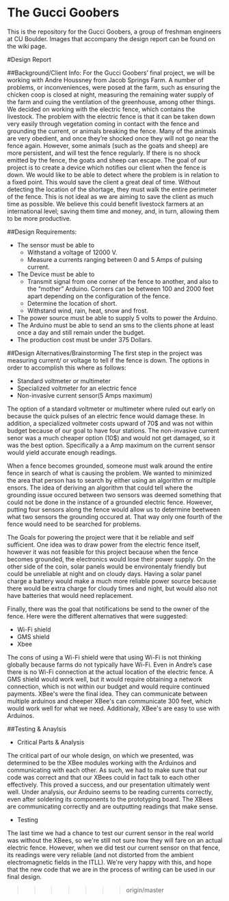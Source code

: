 The Gucci Goobers
=============

This is the repository for the Gucci Goobers, a group of freshman engineers at CU Boulder.
Images that accompany the design report can be found on the wiki page.

#Design Report

##Background/Client Info:
  For the Gucci Goobers’ final project, we will be working with Andre Houssney from Jacob Springs Farm. A number of problems, or inconveniences, were posed at the farm, such as ensuring the chicken coop is closed at night, measuring the remaining water supply of the farm and cuing the ventilation of the greenhouse, among other things. We decided on working with the electric fence, which contains the livestock. The problem with the electric fence is that it can be taken down very easily through vegetation coming in contact with the fence and grounding the current, or animals breaking the fence. Many of the animals are very obedient, and once they’re shocked once they will not go near the fence again. However, some animals (such as the goats and sheep) are more persistent, and will test the fence regularly. If there is no shock emitted by the fence, the goats and sheep can escape. The goal of our project is to create a device which notifies our client when the fence is down. We would like to be able to detect where the problem is in relation to a fixed point. This would save the client a great deal of time. Without detecting the location of the shortage, they must walk the entire perimeter of the fence. This is not ideal as we are aiming to save the client as much time as possible. We believe this could benefit livestock farmers at an international level; saving them time and money, and, in turn, allowing them to be more productive.


##Design Requirements:
- The sensor must be able to 
  - Withstand a voltage of 12000 V.
  - Measure a currents ranging between 0 and 5 Amps of pulsing current.
- The Device must be able to
  - Transmit signal from one corner of the fence to another, and also to the “mother” Arduino. Corners can be between 100 and 2000 feet apart depending on the configuration of the fence.
  - Determine the location of short.
  - Withstand wind, rain, heat, snow and frost.
- The power source must be able to supply 5 volts to power the Arduino.
- The Arduino must be able to send an sms to the clients phone at least once a day and still remain under the budget.
- The production cost must be under 375 Dollars.



##Design Alternatives/Brainstorming
The first step in the project was measuring current/ or voltage to tell if the fence is down.  The options in order to accomplish this where as follows:
- Standard voltmeter or multimeter
- Specialized voltmeter for an electric fence
- Non-invasive current sensor(5 Amps maximum)
  
The  option of a standard voltmeter or multimeter where ruled out early on because the quick pulses of an electric fence would damage these. In addition, a specialized voltmeter costs upward of 70$ and was not within budget because of our goal to have four stations. The non-invasive current senor was a much cheaper option (10$) and would not get damaged, so it was the best option. Specifically a a Amp maximum on the current sensor would yield accurate enough readings.

When a fence becomes grounded, someone must walk around the entire fence in search of what is causing the problem. We wanted to minimized the area that person has to search by either using an algorithm or multiple ensors. The idea of deriving an algorithm that could tell where the grounding issue occured between two sensors was deemed something that could not be done in the instance of a grounded electric fence. However, putting four sensors along the fence would allow us to determine beetween what two sensors the grounding occured at. That way only one fourth of the fence would need to be searched for problems.

The Goals for powering the project were that it be reliable and self sufficient. One idea was to draw power from the electric fence itself, however it was not feasible for this project because when the fence becomes grounded, the electronics would lose their power supply. On the other side of the coin, solar panels would be environentaly friendly but could be unreliable at night and on cloudy days. Having a solar panel charge a battery would make a much more reliable power source because there would be extra charge for cloudy times and night, but would also not have batteries that would need replacement.

Finally, there was the goal that notifications be send to the owner of the fence. Here were the different alternatives that were suggested:
  - Wi-Fi shield
  - GMS shield
  - Xbee

The cons of using a Wi-Fi shield were that using Wi-Fi is not thinking globally because farms do not typically have Wi-Fi. Even in Andre’s case there is no Wi-Fi connection at the actual location of the electric fence. A GMS shield would work well, but it would require obtaining a network connection, which is not within our budget and would require continued payments. XBee's were the final idea. They can communicate between multiple arduinos and cheeper XBee's can communicate 300 feet, which would work well for what we need. Additionaly, XBee's are easy to use with Arduinos.

##Testing & Anaylsis
- Critical Parts & Analysis

The critical part of our whole design, on which we presented, was determined to be the XBee modules working with the Arduinos and communicating with each other.  As such, we had to make sure that our code was correct and that our XBees could in fact talk to each other effectively.  This proved a success, and our presentation ultimately went well.  Under analysis, our Arduino seems to be reading currents correctly, even after soldering its components to the prototyping board. The XBees are communicating correctly and are outputting readings that make sense.  
- Testing

The last time we had a chance to test our current sensor in the real world was without the XBees, so we're still not sure how they will fare on an actual electric fence.  However, when we did test our current sensor on that fence, its readings were very reliable (and not distorted from the ambient electromagnetic fields in the ITLL).  We're very happy with this, and hope that the new code that we are in the process of writing can be used in our final design.


>>>>>>> origin/master
